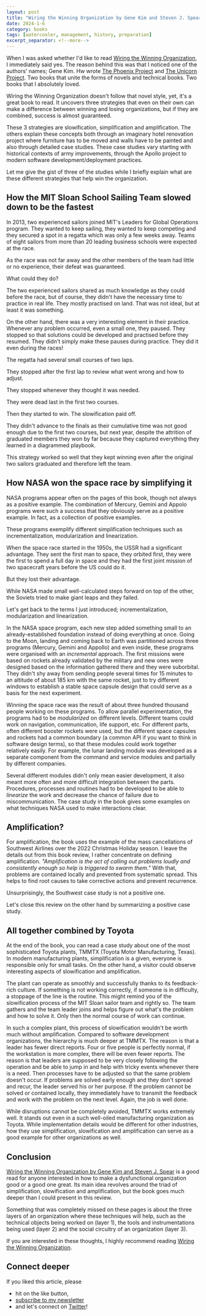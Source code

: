 ```yaml
---
layout: post
title: "Wiring the Winning Organization by Gene Kim and Steven J. Spear"
date: 2024-1-6
category: books
tags: [watercooler, management, history, preparation]
excerpt_separator: <!--more-->
---
```

When I was asked whether I'd like to read [Wiring the Winning Organization](https://www.amazon.com/Wiring-Winning-Organization-Slowification-Simplification/dp/1950508420?&_encoding=UTF8&tag=sandordargo-20&linkCode=ur2&linkId=730123c5c0f89a4be67cacddffc5a7a2&camp=1789&creative=9325), I immediately said yes. The reason behind this was that I noticed one of the authors' names; Gene Kim. Hw wrote [The Phoenix Project](https://www.sandordargo.com/blog/2021/08/28/the-phoenix-project-by-gene-kim) and [The Unicorn Project](https://www.sandordargo.com/blog/2021/09/11/the-unicorn-project-by-gene-kim). Two books that unite the forms of novels and technical books. Two books that I absolutely loved.

Wiring the Winning Organization doesn't follow that novel style, yet, it's a great book to read. It uncovers three strategies that even on their own can make a difference between winning and losing organizations, but if they are combined, success is almost guaranteed.

These 3 strategies are slowification, simplification and amplification. The others explain these concepts both through an imaginary hotel renovation project where furniture has to be moved and walls have to be painted and also through detailed case studies. These case studies vary starting with historical contexts of army improvements, through the Apollo project to modern software development/deployment practices.

Let me give the gist of three of the studies while I briefly explain what are these different strategies that help win the organization.

## How the MIT Sloan School Sailing Team slowed down to be the fastest

In 2013, two experienced sailors joined MIT's Leaders for Global Operations program. They wanted to keep sailing, they wanted to keep competing and they secured a spot in a regatta which was only a few weeks away. Teams of eight sailors from more than 20 leading business schools were expected at the race.

As the race was not far away and the other members of the team had little or no experience, their defeat was guaranteed. 

What could they do?

The two experienced sailors shared as much knowledge as they could before the race, but of course, they didn't have the necessary time to practice in real life. They mostly practised on land. That was not ideal, but at least it was something.

On the other hand, there was a very interesting element in their practice. Whenever any problem occurred, even a small one, they paused. They stopped so that solutions could be developed and practised before they resumed. They didn't simply make these pauses during practice. They did it even during the races!

The regatta had several small courses of two laps.

They stopped after the first lap to review what went wrong and how to adjust.

They stopped whenever they thought it was needed.

They were dead last in the first two courses.

Then they started to win. The slowification paid off.

They didn't advance to the finals as their cumulative time was not good enough due to the first two courses, but next year, despite the attrition of graduated members they won by far because they captured everything they learned in a diagrammed playbook.

This strategy worked so well that they kept winning even after the original two sailors graduated and therefore left the team.

## How NASA won the space race by simplifying it

NASA programs appear often on the pages of this book, though not always as a positive example. The combination of Mercury, Gemini and Appolo programs were such a success that they obviously serve as a positive example. In fact, as a collection of positive examples.

These programs exemplify different simplification techniques such as incrementalization, modularization and linearization.

When the space race started in the 1950s, the USSR had a significant advantage. They sent the first man to space, they orbited first, they were the first to spend a full day in space and they had the first joint mission of two spacecraft years before the US could do it.

But they lost their advantage.

While NASA made small well-calculated steps forward on top of the other, the Soviets tried to make giant leaps and they failed.

Let's get back to the terms I just introduced; incrementalization, modularization and linearization.

In the NASA space program, each new step added something small to an already-established foundation instead of doing everything at once. Going to the Moon, landing and coming back to Earth was partitioned across three programs (Mercury, Gemini and Appollo) and even inside, these programs were organised with an *incremental* approach. The first missions were based on rockets already validated by the military and new ones were designed based on the information gathered there and they were suborbital. They didn't shy away from sending people several times for 15 minutes to an altitude of about 185 km with the same rocket, just to try different windows to establish a stable space capsule design that could serve as a basis for the next experiment.

Winning the space race was the result of about three hundred thousand people working on these programs. To allow parallel experimentation, the programs had to be *modularized* on different levels. Different teams could work on navigation, communication, life support, etc. For different parts, often different booster rockets were used, but the different space capsules and rockets had a common boundary (a common API if you want to think in software design terms), so that these modules could work together relatively easily. For example, the lunar landing module was developed as a separate component from the command and service modules and partially by different companies.

Several different modules didn't only mean easier development, it also meant more often and more difficult integration between the parts. Procedures, processes and routines had to be developed to be able to *linearize* the work and decrease the chance of failure due to miscommunication. The case study in the book gives some examples on what techniques NASA used to make interactions clear.

## Amplification?

For amplification, the book uses the example of the mass cancellations of Southwest Airlines over the 2022 Christmas Holiday season. I leave the details out from this book review, I rather concentrate on defining amplification. *"Amplification is the act of calling out problems loudly and consistently enough so help is triggered to swarm them."* With that, problems are contained locally and prevented from systematic spread. This helps to find root causes to take corrective actions and prevent recurrence.

Unsurprisingly, the Southwest case study is not a positive one.

Let's close this review on the other hand by summarizing a positive case study.

## All together combined by Toyota

At the end of the book, you can read a case study about one of the most sophisticated Toyota plants, TMMTX (Toyota Motor Manufacturing, Texas). In modern manufacturing plants, simplification is a given, everyone is responsible only for small tasks. On the other hand, a visitor could observe interesting aspects of slowification and amplification.

The plant can operate as smoothly and successfully thanks to its feedback-rich culture. If something is not working correctly, if someone is in difficulty, a stoppage of the line is the routine. This might remind you of the slowification process of the MIT Sloan sailor team and rightly so. The team gathers and the team leader joins and helps figure out what's the problem and how to solve it. Only then the normal course of work can continue.

In such a complex plant, this process of slowification wouldn't be worth much without amplification. Compared to software development organizations, the hierarchy is much deeper at TMMTX. The reason is that a leader has fewer direct reports. Four or five people is perfectly normal, if the workstation is more complex, there will be even fewer reports. The reason is that leaders are supposed to be very closely following the operation and be able to jump in and help with tricky events whenever there is a need. Then processes have to be adjusted so that the same problem doesn't occur. If problems are solved early enough and they don't spread and recur, the leader served his or her purpose. If the problem cannot be solved or contained locally, they immediately have to transmit the feedback and work with the problem on the next level. Again, the job is well done.

While disruptions cannot be completely avoided, TMMTX works extremely well. It stands out even in a such well-oiled manufacturing organization as Toyota. While implementation details would be different for other industries, how they use simplification, slowification and amplification can serve as a good example for other organizations as well.

## Conclusion

[Wiring the Winning Organization by Gene Kim and Steven J. Spear](https://www.amazon.com/Wiring-Winning-Organization-Slowification-Simplification/dp/1950508420?&_encoding=UTF8&tag=sandordargo-20&linkCode=ur2&linkId=730123c5c0f89a4be67cacddffc5a7a2&camp=1789&creative=9325) is a good read for anyone interested in how to make a dysfunctional organization good or a good one great. Its main idea revolves around the triad of simplification, slowification and amplification, but the book goes much deeper than I could present in this review.

Something that was completely missed on these pages is about the three layers of an organization where these techniques will help, such as the technical objects being worked on (layer 1), the tools and instrumentations being used (layer 2) and the social circuitry of an organization (layer 3).

If you are interested in these thoughts, I highly recommend reading [Wiring the Winning Organization](https://www.amazon.com/Wiring-Winning-Organization-Slowification-Simplification/dp/1950508420?&_encoding=UTF8&tag=sandordargo-20&linkCode=ur2&linkId=730123c5c0f89a4be67cacddffc5a7a2&camp=1789&creative=9325).

## Connect deeper

If you liked this article, please 
- hit on the like button,  
- [subscribe to my newsletter](http://eepurl.com/gvcv1j) 
- and let's connect on [Twitter](https://twitter.com/SandorDargo)!
